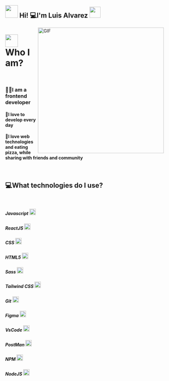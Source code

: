 
<h2> <img src="https://media.giphy.com/media/ObNTw8Uzwy6KQ/giphy.gif" width="40px"> Hi! 💻I'm Luis Alvarez <img src="https://media.giphy.com/media/fFEFxS3DE5VIY/giphy.gif" width="35px"></h2>

<img align="right" alt="GIF" src="https://media3.giphy.com/media/Q7SKqn3G97xpmfSOvG/giphy.gif?cid=ecf05e47gyjga4hbh8a62dwyu0epfv84eq5irr2dgctcz2fv&rid=giphy.gif" width="400" height="400" />

<div>
	<h1><img src="https://media.giphy.com/media/54Y3e4PMuqzGMlSQ3g/giphy.gif" width="40px">Who I am?</h1>
	<br/>
	<h3> 👨‍💻I am a frontend developer</h3>
	<h4>💙I love to develop every day </h4>
	<h4>📌I love web technologies and eating pizza, while sharing with friends and community</h4>
	<br/>
</div>



<div> 
	<h2> 💻What technologies do I use? </h2>
	<br/>
	<h5>Javascript <img src="https://unpkg.com/simple-icons@3.4.1/icons/javascript.svg" width="20" height="20" alt="javascript" /> </h5>
	<h5>ReactJS <img src="https://unpkg.com/simple-icons@3.4.1/icons/react.svg" width="20" height="20" /></h5>
	<h5>CSS <img src="https://unpkg.com/simple-icons@3.4.1/icons/css3.svg" width="20" height="20" /></h5>
	<h5>HTML5 <img src="https://unpkg.com/simple-icons@3.4.1/icons/html5.svg" width="20" height="20" /></h5>
	<h5>Sass <img src="https://unpkg.com/simple-icons@3.4.1/icons/sass.svg" width="20" height="20" /> </h5>
	<h5>Tailwind CSS <img src="https://unpkg.com/simple-icons@3.4.1/icons/tailwindcss.svg" width="20" height="20" /> </h5>
	<h5>Git <img src="https://unpkg.com/simple-icons@3.4.1/icons/git.svg" width="20" height="20" /> </h5>
	<h5>Figma <img src="https://unpkg.com/simple-icons@3.4.1/icons/figma.svg" width="20" height="20" /> </h5>
	<h5>VsCode <img src="https://unpkg.com/simple-icons@3.4.1/icons/visualstudio.svg" width="20" height="20" /> </h5>
	<h5>PostMan <img src="https://unpkg.com/simple-icons@3.4.1/icons/postman.svg" width="20" height="20" /> </h5>
	<h5>NPM <img src="https://unpkg.com/simple-icons@3.4.1/icons/npm.svg" width="20" height="20" /> </h5>
	<h5>NodeJS <img src="https://unpkg.com/simple-icons@3.4.1/icons/node-dot-js.svg" width="20" height="20" /> </h5>
	
</div>
